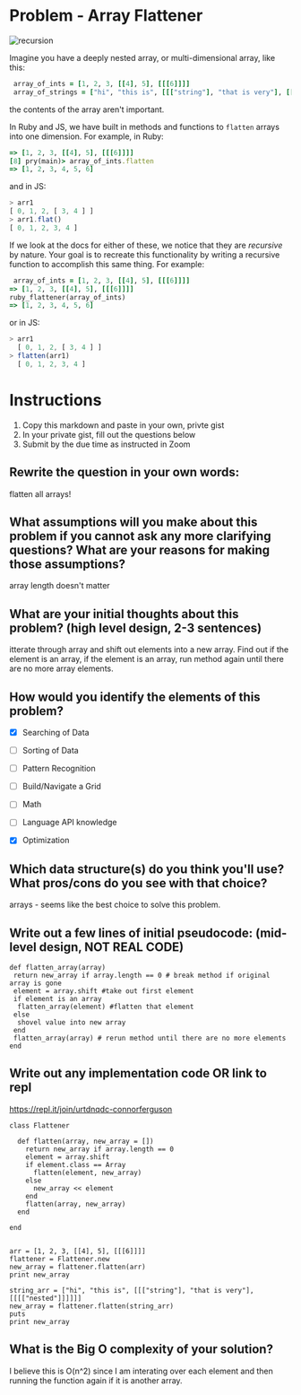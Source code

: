 # Problem - Array Flattener
![recursion](https://media.giphy.com/media/3GuP496Wrkos8/giphy.gif)

Imagine you have a deeply nested array, or multi-dimensional array, like this:

```rb
 array_of_ints = [1, 2, 3, [[4], 5], [[[6]]]]
 array_of_strings = ["hi", "this is", [[["string"], "that is very"], [[[["nested"]]]]]]
```
the contents of the array aren't important.

In Ruby and JS, we have built in methods and functions to `flatten` arrays into one dimension.  For example, in Ruby:

```rb
=> [1, 2, 3, [[4], 5], [[[6]]]]
[8] pry(main)> array_of_ints.flatten
=> [1, 2, 3, 4, 5, 6]
```
and in JS:

```js
> arr1
[ 0, 1, 2, [ 3, 4 ] ]
> arr1.flat()
[ 0, 1, 2, 3, 4 ]
```
If we look at the docs for either of these, we notice that they are _recursive_ by nature. Your goal is to recreate this functionality by writing a recursive function to accomplish this same thing. For example:

```rb
 array_of_ints = [1, 2, 3, [[4], 5], [[[6]]]]
=> [1, 2, 3, [[4], 5], [[[6]]]]
ruby_flattener(array_of_ints)
=> [1, 2, 3, 4, 5, 6]
```
or in JS:

```js
> arr1
  [ 0, 1, 2, [ 3, 4 ] ]
> flatten(arr1)
  [ 0, 1, 2, 3, 4 ]
```

# Instructions

1. Copy this markdown and paste in your own, privte gist
2. In your private gist, fill out the questions below
4. Submit by the due time as instructed in Zoom


## Rewrite the question in your own words:

flatten all arrays!

## What assumptions will you make about this problem if you cannot ask any more clarifying questions? What are your reasons for making those assumptions?

array length doesn't matter

## What are your initial thoughts about this problem? (high level design, 2-3 sentences)

itterate through array and shift out elements into a new array. Find out if the element is an array, if the element is an array, run method again until there are no more array elements.

## How would you identify the elements of this problem?

- [x] Searching of Data
- [ ] Sorting of Data
- [ ] Pattern Recognition
- [ ] Build/Navigate a Grid
- [ ] Math
- [ ] Language API knowledge
- [x] Optimization


## Which data structure(s) do you think you'll use? What pros/cons do you see with that choice?

arrays - seems like the best choice to solve this problem. 

## Write out a few lines of initial pseudocode: (mid-level design, NOT REAL CODE)
```
def flatten_array(array)
 return new_array if array.length == 0 # break method if original array is gone
 element = array.shift #take out first element
 if element is an array
  flatten_array(element) #flatten that element
 else
  shovel value into new array
 end
 flatten_array(array) # rerun method until there are no more elements
end
```
 

## Write out any implementation code OR link to repl

https://repl.it/join/urtdnqdc-connorferguson
```
class Flattener

  def flatten(array, new_array = [])
    return new_array if array.length == 0
    element = array.shift
    if element.class == Array
      flatten(element, new_array)
    else
      new_array << element
    end
    flatten(array, new_array)
  end

end


arr = [1, 2, 3, [[4], 5], [[[6]]]]
flattener = Flattener.new
new_array = flattener.flatten(arr)
print new_array

string_arr = ["hi", "this is", [[["string"], "that is very"], [[[["nested"]]]]]]
new_array = flattener.flatten(string_arr)
puts 
print new_array
```
## What is the Big O complexity of your solution?

I believe this is O(n^2) since I am interating over each element and then running the function again if it is another array. 
